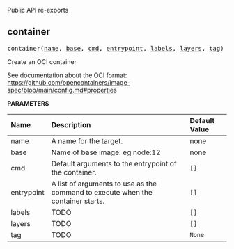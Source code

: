 <!-- Generated with Stardoc: http://skydoc.bazel.build -->

Public API re-exports

<a id="#container"></a>

## container

<pre>
container(<a href="#container-name">name</a>, <a href="#container-base">base</a>, <a href="#container-cmd">cmd</a>, <a href="#container-entrypoint">entrypoint</a>, <a href="#container-labels">labels</a>, <a href="#container-layers">layers</a>, <a href="#container-tag">tag</a>)
</pre>

Create an OCI container

See documentation about the OCI format: https://github.com/opencontainers/image-spec/blob/main/config.md#properties


**PARAMETERS**


| Name  | Description | Default Value |
| :------------- | :------------- | :------------- |
| <a id="container-name"></a>name |  A name for the target.   |  none |
| <a id="container-base"></a>base |  Name of base image. eg node:12   |  none |
| <a id="container-cmd"></a>cmd |  Default arguments to the entrypoint of the container.   |  <code>[]</code> |
| <a id="container-entrypoint"></a>entrypoint |  A list of arguments to use as the command to execute when the container starts.   |  <code>[]</code> |
| <a id="container-labels"></a>labels |  TODO   |  <code>[]</code> |
| <a id="container-layers"></a>layers |  TODO   |  <code>[]</code> |
| <a id="container-tag"></a>tag |  TODO   |  <code>None</code> |


